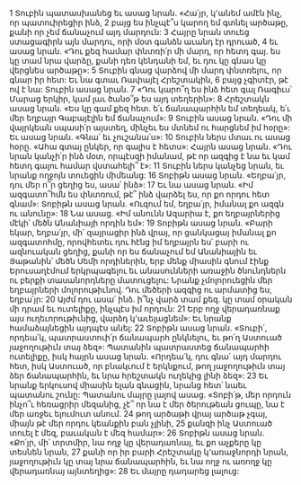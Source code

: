 1 Տուբին պատասխանեց եւ ասաց նրան. «Հա՛յր, կ՚անեմ ամէն ինչ, որ պատուիրեցիր ինձ, 2 բայց ես ինչպէ՞ս կարող եմ գտնել արծաթը, քանի որ չեմ ճանաչում այդ մարդուն: 3 Հայրը նրան տուեց ստացագիրն այն մարդու, որի մօտ գանձն աւանդ էր դրուած, 4 եւ ասաց նրան. «Դու քեզ համար փնտռի՛ր մի մարդ, որ հետդ գայ. ես կը տամ նրա վարձը, քանի դեռ կենդանի եմ, եւ դու կը գնաս կը վերցնես արծաթը»: 5 Տուբին գնաց վարձով մի մարդ փնտռելու, որ գնար իր հետ: Եւ նա գտաւ Ռափայէլ Հրեշտակին, 6 բայց չգիտէր, թէ ով է նա: Տուբին ասաց նրան. 7 «Դու կարո՞ղ ես ինձ հետ գալ Ռագիւս՝ Մարաց երկիր, կամ լաւ ծանօ՞թ ես այդ տեղերին»:
8 Հրեշտակն ասաց նրան. «Ես կը գամ քեզ հետ. ե՛ւ ճանապարհին եմ տեղեակ, ե՛ւ մեր եղբայր Գաբայէլին եմ ճանաչում»: 9 Տուբին ասաց նրան. «Դու մի վայրկեան սպասի՛ր այստեղ, մինչեւ ես մտնեմ ու հարցնեմ իմ հօրը»: Եւ ասաց նրան. «Գնա՛ եւ չուշանա՛ս»: 10 Տուբին ներս մտաւ ու ասաց հօրը. «Ահա գտայ ընկեր, որ գալիս է հետս»: Հայրն ասաց նրան. «Դու նրան կանչի՛ր ինձ մօտ, որպէսզի իմանամ, թէ որ ազգից է նա եւ կամ հետդ գալու համար վստահելի՞ է»: 11 Տուբին ներս կանչեց նրան, եւ նրանք ողջոյն տուեցին միմեանց: 16 Տոբիթն ասաց նրան. «Եղբա՛յր, դու մեր ո՞ր ցեղից ես, ասա՛ ինձ»: 17 Եւ նա ասաց նրան. «Իմ ազգատո՞հմն ես փնտռում, թէ՞ ինձ վարձել ես, որ քո որդու հետ գնամ»: Տոբիթն ասաց նրան. «Ուզում եմ, եղբա՛յր, իմանալ քո ազգն ու անունը»: 18 Նա ասաց. «Իմ անունն Ազարիա է, քո եղբայրներից մէկի՝ մեծն Անանիայի որդին եմ»: 19 Տոբիթն ասաց նրան. «Բարի եկար, եղբա՛յր, մի՛ զայրացիր ինձ վրայ, որ ցանկացայ իմանալ քո ազգատոհմը, որովհետեւ դու հէնց իմ եղբայրն ես՝ բարի ու ազնուական ցեղից, քանի որ ես ճանաչում եմ Անանիային եւ Յաթանին՝ մեծն Սեմի որդիներին, երբ մենք միասին գնում էինք Երուսաղէմում երկրպագելու եւ անասունների առաջին ծնունդներն ու բերքի տասանորդները մատուցելու: Նրանք չմոլորուեցին մեր եղբայրների մոլորութիւնով. Դու մեծերի ազգից ու արմատից ես, եղբա՛յր: 20 Այժմ դու ասա՛ ինձ. ի՞նչ վարձ տամ քեզ. կը տամ օրական մի դրամ եւ ուտելիքը, ինչպէս իմ որդուն: 21 Երբ ողջ վերադառնաք այս ուղեւորութիւնից, վարձդ կ՚աւելացնեմ»: Եւ նրանք համաձայնեցին այդպէս անել: 22 Տոբիթն ասաց նրան. «Տուբի՛, որդեա՛կ, պատրաստուի՛ր ճանապարհ ընկնելու, եւ թո՛ղ Աստուած յաջողութիւն տայ ձեզ»: Պատանին պատրաստեց ճանապարհի ուտելիքը, իսկ հայրն ասաց նրան. «Որդեա՛կ, դու գնա՛ այդ մարդու հետ, իսկ Աստուած, որ բնակւում է երկնքում, թող յաջողութիւն տայ ձեր ճանապարհին, եւ նրա հրեշտակն ուղեկից լինի ձեզ»: 23 Եւ նրանք երկուսով միասին ելան գնացին, նրանց հետ՝ նաեւ պատանու շունը: Պատանու մայրը լալով ասաց. «Տոբի՛թ, մեր որդուն ինչո՞ւ հեռացրիր մեզանից, չէ՞ որ նա է մեր ծերութեան ցուպը, նա է մեր առջեւ ելումուտ անում. 24 թող արծաթի վրայ արծաթ չգայ, միայն թէ մեր որդու կեանքին բան չլինի, 25 քանզի ինչ Աստուած տուել է մեզ, բաւական է մեզ համար»: 26 Տոբիթն ասաց նրան. «Քո՛յր, մի՛ տրտմիր, նա ողջ կը վերադառնայ, եւ քո աչքերը կը տեսնեն նրան, 27 քանի որ իր բարի Հրեշտակը կ՚առաջնորդի նրան, յաջողութիւն կը տայ նրա ճանապարհին, եւ նա ողջ ու առողջ կը վերադառնայ այնտեղից»: 28 Եւ մայրը դադարեց լալուց:
